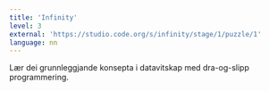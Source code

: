 ```yaml
---
title: 'Infinity'
level: 3
external: 'https://studio.code.org/s/infinity/stage/1/puzzle/1'
language: nn
---
```


Lær dei grunnleggjande konsepta i datavitskap med 
dra-og-slipp programmering.
